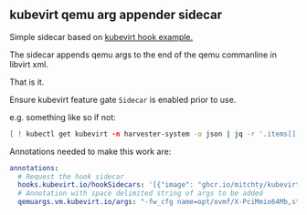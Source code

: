 ## kubevirt qemu arg appender sidecar

Simple sidecar based on [kubevirt hook example.](kubevirt.io/kubevirt/cmd/example-hook-sidecar)

The sidecar appends qemu args to the end of the qemu commanline in libvirt xml.

That is it.

Ensure kubevirt feature gate `Sidecar` is enabled prior to use.

e.g. something like so if not:

```sh
[ ! kubectl get kubevirt -n harvester-system -o json | jq -r '.items[].spec.configuration.developerConfiguration.featureGates[]' | grep Sidecar ] && kubectl patch kubevirt -n harvester-system --type "json" -p '[{"op":"add","path":"/spec/configuration/developerConfiguration/FeatureGates/-","value":"Sidecar"}]'
```

Annotations needed to make this work are:

```yaml
annotations:
  # Request the hook sidecar
  hooks.kubevirt.io/hookSidecars: '[{"image": "ghcr.io/mitchty/kubevirt-sidecar:main"}]'
  # Annotation with space delimited string of args to be added
  qemuargs.vm.kubevirt.io/args: "-fw_cfg name=opt/ovmf/X-PciMmio64Mb,string=65536"
```
